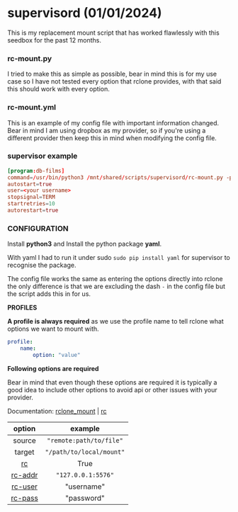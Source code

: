 # supervisord (01/01/2024)

This is my replacement mount script that has worked flawlessly with this seedbox for the past 12 months.

### rc-mount.py
I tried to make this as simple as possible, bear in mind this is for my use case so I have not tested every option that rclone provides,
with that said this should work with every option.

### rc-mount.yml
This is an example of my config file with important information changed. Bear in mind I am using dropbox as my provider,
so if you're using a different provider then keep this in mind when modifying the config file.

### supervisor example

```conf
[program:db-films]
command=/usr/bin/python3 /mnt/shared/scripts/supervisord/rc-mount.py -p name
autostart=true
user=<your username>
stopsignal=TERM
startretries=10
autorestart=true
```

### CONFIGURATION

Install **python3** and Install the python package **yaml**.

With yaml I had to run it under sudo `sudo pip install yaml` for supervisor to recognise the package.

The config file works the same as entering the options directly into rclone the only difference is that we are excluding the dash `-` in the config file but the script adds this in for us.

**PROFILES**

**A profile is always required** as we use the profile name to tell rclone what options we want to mount with.

```yaml
profile:
    name:
        option: "value"
```

**Following options are required**

Bear in mind that even though these options are required it is typically a good idea to include other options to avoid api or other issues with your provider.

Documentation: [rclone_mount](https://rclone.org/commands/rclone_mount/) | [rc](https://rclone.org/rc) 

| option | example |
|:---:|:---:|
| source | `"remote:path/to/file"`|
| target | `"/path/to/local/mount"`|
| [rc](https://rclone.org/rc/#rc)                 | True               |
| [rc-addr](https://rclone.org/rc/#rc-addr-ip)    | `"127.0.0.1:5576"` |
| [rc-user](https://rclone.org/rc/#rc-user-value) | "username"         |
| [rc-pass](https://rclone.org/rc/#rc-pass-value) | "password"         |
